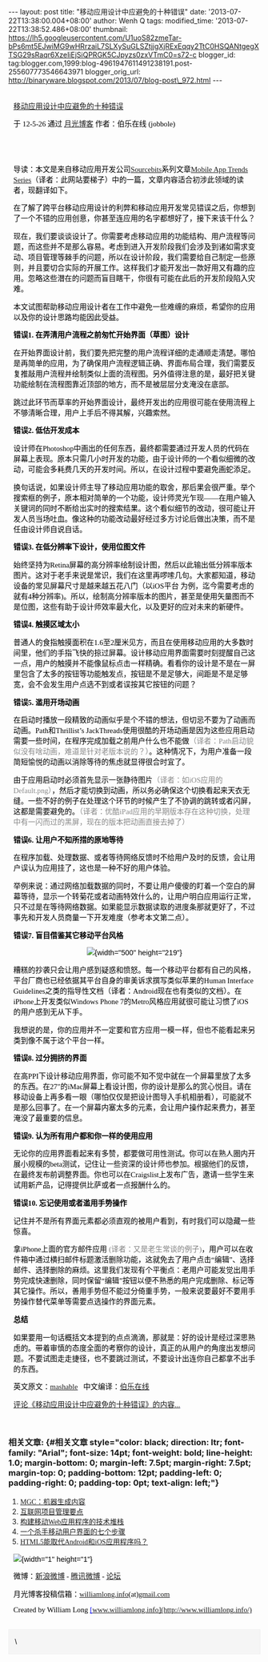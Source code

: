 --- layout: post title: "移动应用设计中应避免的十种错误" date:
'2013-07-22T13:38:00.004+08:00' author: Wenh Q tags: modified\_time:
'2013-07-22T13:38:52.486+08:00' thumbnail:
https://lh5.googleusercontent.com/U1uoS82zmeTar-bPs6mt5EJwiMG9wHRrzaiL7SLXySuGLSZtjjgXjRExEqqy2TtC0HSQANtgegXTSG29sRaqr6XzeIiEjSiQPRGK5CJpyzs0zxVTmC0=s72-c
blogger\_id:
tag:blogger.com,1999:blog-4961947611491238191.post-255607773546643971
blogger\_orig\_url:
http://binaryware.blogspot.com/2013/07/blog-post\_972.html ---

<div
style="color: black; direction: ltr; font-family: &quot;Arial&quot;; font-size: 11pt; margin-bottom: 0; margin-left: 7.5pt; margin-right: 7.5pt; margin-top: 0; padding: 0;">

<span
style="color: #0000ee; font-family: &quot;Verdana&quot;; text-decoration: underline;">[\
移动应用设计中应避免的十种错误](http://www.williamlong.info/archives/3104.html)</span>

</div>

<div
style="color: black; direction: ltr; font-family: &quot;Arial&quot;; font-size: 11pt; margin-bottom: 0; margin-left: 7.5pt; margin-right: 7.5pt; margin-top: 0; padding-bottom: 8pt; padding-left: 0; padding-right: 0; padding-top: 0;">

<span style="font-family: &quot;Verdana&quot;;">于 12-5-26 通过
</span><span
style="color: #0000ee; font-family: &quot;Verdana&quot;; text-decoration: underline;">[月光博客](http://www.williamlong.info/)</span><span
style="font-family: &quot;Verdana&quot;;"> 作者：伯乐在线
(jobbole)</span>

</div>

<div
style="color: black; direction: ltr; font-family: &quot;Arial&quot;; font-size: 11pt; height: 11pt; margin-bottom: 0; margin-left: 7.5pt; margin-right: 7.5pt; margin-top: 0; padding: 0;">

<span style="font-family: &quot;Verdana&quot;;"></span>

</div>

<div
style="color: black; direction: ltr; font-family: &quot;Arial&quot;; font-size: 11pt; margin-bottom: 0; margin-left: 7.5pt; margin-right: 7.5pt; margin-top: 0; padding: 0;">

<span
style="font-family: &quot;Verdana&quot;;">导读：本文是来自移动应用开发公司</span><span
style="color: #0000ee; font-family: &quot;Verdana&quot;; text-decoration: underline;">[Sourcebits](http://www.sourcebits.com/)</span><span
style="font-family: &quot;Verdana&quot;;">系列文章</span><span
style="color: #0000ee; font-family: &quot;Verdana&quot;; text-decoration: underline;">[Mobile
App Trends
Series](http://mashable.com/follow/topics/mobile-app-trends-series)</span><span
style="font-family: &quot;Verdana&quot;;">（译者：此网站要梯子）中的一篇，文章内容适合初涉此领域的读者，现翻译如下。</span>

</div>

<div
style="color: black; direction: ltr; font-family: &quot;Arial&quot;; font-size: 11pt; margin-bottom: 0; margin-left: 7.5pt; margin-right: 7.5pt; margin-top: 0; padding: 0;">

<span
style="font-family: &quot;Verdana&quot;;">在了解了跨平台移动应用设计的利弊和移动应用开发常见错误之后，你想到了一个不错的应用创意，你甚至连应用的名字都想好了，接下来该干什么？</span>

</div>

<div
style="color: black; direction: ltr; font-family: &quot;Arial&quot;; font-size: 11pt; margin-bottom: 0; margin-left: 7.5pt; margin-right: 7.5pt; margin-top: 0; padding: 0;">

<span
style="font-family: &quot;Verdana&quot;;">现在，我们要谈谈设计了。你需要考虑移动应用的功能结构、用户流程等问题，而这些并不是那么容易。考虑到进入开发阶段我们会涉及到诸如需求变动、项目管理等棘手的问题，所以在设计阶段，我们需要给自己制定一些原则，并且要切合实际的开展工作。这样我们才能开发出一款好用又有趣的应用。忽略这些潜在的问题而盲目瞎干，你很有可能在此后的开发阶段陷入灾难。</span>

</div>

<div
style="color: black; direction: ltr; font-family: &quot;Arial&quot;; font-size: 11pt; margin-bottom: 0; margin-left: 7.5pt; margin-right: 7.5pt; margin-top: 0; padding: 0;">

<span
style="font-family: &quot;Verdana&quot;;">本文试图帮助移动应用设计者在工作中避免一些难缠的麻烦，希望你的应用以及你的设计思路均能因此受益。</span>

</div>

<div
style="color: black; direction: ltr; font-family: &quot;Arial&quot;; font-size: 11pt; margin-bottom: 0; margin-left: 7.5pt; margin-right: 7.5pt; margin-top: 0; padding: 0;">

<span
style="font-family: &quot;Verdana&quot;; font-weight: bold;">错误1.
在弄清用户流程之前匆忙开始界面（草图）设计</span>

</div>

<div
style="color: black; direction: ltr; font-family: &quot;Arial&quot;; font-size: 11pt; margin-bottom: 0; margin-left: 7.5pt; margin-right: 7.5pt; margin-top: 0; padding: 0;">

<span
style="font-family: &quot;Verdana&quot;;">在开始界面设计前，我们要先把完整的用户流程详细的走通顺走清楚。哪怕是再简单的应用，为了确保用户流程逻辑正确、界面布局合理，我们需要反复推敲用户流程并绘制类似上面的流程图。另外值得注意的是，最好把关键功能绘制在流程图靠近顶部的地方，而不是被层层分支淹没在底部。</span>

</div>

<div
style="color: black; direction: ltr; font-family: &quot;Arial&quot;; font-size: 11pt; margin-bottom: 0; margin-left: 7.5pt; margin-right: 7.5pt; margin-top: 0; padding: 0;">

<span
style="font-family: &quot;Verdana&quot;;">跳过此环节而草率的开始界面设计，最终开发出的应用很可能在使用流程上不够清晰合理，用户上手后不得其解，兴趣索然。</span>

</div>

<div
style="color: black; direction: ltr; font-family: &quot;Arial&quot;; font-size: 11pt; margin-bottom: 0; margin-left: 7.5pt; margin-right: 7.5pt; margin-top: 0; padding: 0;">

<span
style="font-family: &quot;Verdana&quot;; font-weight: bold;">错误2.
低估开发成本</span>

</div>

<div
style="color: black; direction: ltr; font-family: &quot;Arial&quot;; font-size: 11pt; margin-bottom: 0; margin-left: 7.5pt; margin-right: 7.5pt; margin-top: 0; padding: 0;">

<span
style="font-family: &quot;Verdana&quot;;">设计师在Photoshop中画出的任何东西，最终都需要通过开发人员的代码在屏幕上表现。原本只需几小时开发的功能，由于设计师的一个看似细微的改动，可能会多耗费几天的开发时间。所以，在设计过程中要避免画蛇添足。</span>

</div>

<div
style="color: black; direction: ltr; font-family: &quot;Arial&quot;; font-size: 11pt; margin-bottom: 0; margin-left: 7.5pt; margin-right: 7.5pt; margin-top: 0; padding: 0;">

<span
style="font-family: &quot;Verdana&quot;;">换句话说，如果设计师主导了移动应用功能的取舍，那后果会很严重。举个搜索框的例子，原本相对简单的一个功能，设计师灵光乍现——在用户输入关键词的同时不断给出实时的搜索结果。这个看似细节的改动，很可能让开发人员当场吐血。像这种的功能改动最好经过多方讨论后做出决策，而不是任由设计师自说自话。</span>

</div>

<div
style="color: black; direction: ltr; font-family: &quot;Arial&quot;; font-size: 11pt; margin-bottom: 0; margin-left: 7.5pt; margin-right: 7.5pt; margin-top: 0; padding: 0;">

<span
style="font-family: &quot;Verdana&quot;; font-weight: bold;">错误3.
在低分辨率下设计，使用位图文件</span>

</div>

<div
style="color: black; direction: ltr; font-family: &quot;Arial&quot;; font-size: 11pt; margin-bottom: 0; margin-left: 7.5pt; margin-right: 7.5pt; margin-top: 0; padding: 0;">

<span
style="font-family: &quot;Verdana&quot;;">始终坚持为Retina屏幕的高分辨率绘制设计图，然后以此输出低分辨率版本图片。这对于老手来说是常识，我们在这里再啰嗦几句。大家都知道，移动设备的常见屏幕尺寸是越来越五花八门（以iOS平台
为例，迄今需要考虑的就有4种分辨率)。所以，绘制高分辨率版本的图片，甚至是使用矢量图而不是位图，这些有助于设计师效率最大化，以及更好的应对未来的新硬件。</span>

</div>

<div
style="color: black; direction: ltr; font-family: &quot;Arial&quot;; font-size: 11pt; margin-bottom: 0; margin-left: 7.5pt; margin-right: 7.5pt; margin-top: 0; padding: 0;">

<span
style="font-family: &quot;Verdana&quot;; font-weight: bold;">错误4.
触摸区域太小</span>

</div>

<div
style="color: black; direction: ltr; font-family: &quot;Arial&quot;; font-size: 11pt; margin-bottom: 0; margin-left: 7.5pt; margin-right: 7.5pt; margin-top: 0; padding: 0;">

<span
style="font-family: &quot;Verdana&quot;;">普通人的食指触摸面积在1.6至2厘米见方，而且在使用移动应用的大多数时间里，他们的手指飞快的掠过屏幕。设计移动应用界面需要时刻提醒自己这一点，用户的触摸并不能像鼠标点击一样精确。看看你的设计是不是在一屏里包含了太多的按钮等功能触发点，按钮是不是足够大，间距是不是足够宽，会不会发生用户点选不到或者误按其它按钮的问题？</span>

</div>

<div
style="color: black; direction: ltr; font-family: &quot;Arial&quot;; font-size: 11pt; margin-bottom: 0; margin-left: 7.5pt; margin-right: 7.5pt; margin-top: 0; padding: 0;">

<span
style="font-family: &quot;Verdana&quot;; font-weight: bold;">错误5.
滥用开场动画</span>

</div>

<div
style="color: black; direction: ltr; font-family: &quot;Arial&quot;; font-size: 11pt; margin-bottom: 0; margin-left: 7.5pt; margin-right: 7.5pt; margin-top: 0; padding: 0;">

<span
style="font-family: &quot;Verdana&quot;;">在启动时播放一段精致的动画似乎是个不错的想法，但切忌不要为了动画而动画。Path和Thrillist’s
JackThreads使用很酷的开场动画是因为这些应用启动需要一些时间，在程序完成加载之前用户什么也不能做</span><span
style="color: #888888; font-family: &quot;Verdana&quot;;">（译者：Path启动貌似没有啥动画，难道是针对老版本说的？）</span><span
style="font-family: &quot;Verdana&quot;;">。这种情况下，为用户准备一段简短愉悦的动画以消除等待的焦虑就显得很合时宜了。</span>

</div>

<div
style="color: black; direction: ltr; font-family: &quot;Arial&quot;; font-size: 11pt; margin-bottom: 0; margin-left: 7.5pt; margin-right: 7.5pt; margin-top: 0; padding: 0;">

<span
style="font-family: &quot;Verdana&quot;;">由于应用启动时必须首先显示一张静待图片</span><span
style="color: #888888; font-family: &quot;Verdana&quot;;">（译者：如iOS应用的Default.png）</span><span
style="font-family: &quot;Verdana&quot;;">，然后才能切换到动画，所以务必确保这个切换看起来天衣无缝。一些不好的例子在处理这个环节的时候产生了不协调的跳转或者闪屏，这都是需要避免的。</span><span
style="color: #888888; font-family: &quot;Verdana&quot;;">（译者：优酷iPad应用的早期版本存在这种切换，处理中有一闪而过的黑屏，现在的版本把动画直接去掉了）</span>

</div>

<div
style="color: black; direction: ltr; font-family: &quot;Arial&quot;; font-size: 11pt; margin-bottom: 0; margin-left: 7.5pt; margin-right: 7.5pt; margin-top: 0; padding: 0;">

<span
style="font-family: &quot;Verdana&quot;; font-weight: bold;">错误6.
让用户不知所措的原地等待</span>

</div>

<div
style="color: black; direction: ltr; font-family: &quot;Arial&quot;; font-size: 11pt; margin-bottom: 0; margin-left: 7.5pt; margin-right: 7.5pt; margin-top: 0; padding: 0;">

<span
style="font-family: &quot;Verdana&quot;;">在程序加载、处理数据、或者等待网络反馈时不给用户及时的反馈，会让用户误认为应用挂了，这也是一种不好的用户体验。</span>

</div>

<div
style="color: black; direction: ltr; font-family: &quot;Arial&quot;; font-size: 11pt; margin-bottom: 0; margin-left: 7.5pt; margin-right: 7.5pt; margin-top: 0; padding: 0;">

<span
style="font-family: &quot;Verdana&quot;;">举例来说：通过网络加载数据的同时，不要让用户傻傻的盯着一个空白的屏幕等待，显示一个转菊花或者动画特效什么的，让用户明白应用运行正常，只不过是在等待网络数据。如果能显示数据读取的进度条那就更好了，不过事先和开发人员商量一下开发难度（参考本文第二点）。</span>

</div>

<div
style="color: black; direction: ltr; font-family: &quot;Arial&quot;; font-size: 11pt; margin-bottom: 0; margin-left: 7.5pt; margin-right: 7.5pt; margin-top: 0; padding: 0;">

<span
style="font-family: &quot;Verdana&quot;; font-weight: bold;">错误7.
盲目借鉴其它移动平台风格</span>

</div>

<div
style="color: black; direction: ltr; font-family: &quot;Arial&quot;; font-size: 11pt; margin-bottom: 0; margin-left: 7.5pt; margin-right: 7.5pt; margin-top: 0; padding: 0; text-align: center;">

![](https://lh5.googleusercontent.com/U1uoS82zmeTar-bPs6mt5EJwiMG9wHRrzaiL7SLXySuGLSZtjjgXjRExEqqy2TtC0HSQANtgegXTSG29sRaqr6XzeIiEjSiQPRGK5CJpyzs0zxVTmC0){width="500"
height="219"}

</div>

<div
style="color: black; direction: ltr; font-family: &quot;Arial&quot;; font-size: 11pt; margin-bottom: 0; margin-left: 7.5pt; margin-right: 7.5pt; margin-top: 0; padding: 0;">

<span
style="font-family: &quot;Verdana&quot;;">糟糕的抄袭只会让用户感到疑惑和愤怒。每一个移动平台都有自己的风格，平台厂商也已经依据其平台自身的审美诉求撰写类似苹果的Human
Interface
Guidelines之类的指导性文档（译者：Android现在也有类似的文档）。在iPhone上开发类似Windows
Phone 7的Metro风格应用就很可能让习惯了iOS的用户感到无从下手。</span>

</div>

<div
style="color: black; direction: ltr; font-family: &quot;Arial&quot;; font-size: 11pt; margin-bottom: 0; margin-left: 7.5pt; margin-right: 7.5pt; margin-top: 0; padding: 0;">

<span
style="font-family: &quot;Verdana&quot;;">我想说的是，你的应用并不一定要和官方应用一模一样，但也不能看起来另类到像不属于这个平台一样。</span>

</div>

<div
style="color: black; direction: ltr; font-family: &quot;Arial&quot;; font-size: 11pt; margin-bottom: 0; margin-left: 7.5pt; margin-right: 7.5pt; margin-top: 0; padding: 0;">

<span
style="font-family: &quot;Verdana&quot;; font-weight: bold;">错误8.
过分拥挤的界面</span>

</div>

<div
style="color: black; direction: ltr; font-family: &quot;Arial&quot;; font-size: 11pt; margin-bottom: 0; margin-left: 7.5pt; margin-right: 7.5pt; margin-top: 0; padding: 0;">

<span
style="font-family: &quot;Verdana&quot;;">在高PPI下设计移动应用界面，你可能不知不觉中就在一个屏幕里放了太多的东西。在27″的iMac屏幕上看设计图，你的设计是那么的赏心悦目。请在移动设备上再多看一眼（哪怕仅仅是把设计图导入手机相册看），可能就不是那么回事了。在一个屏幕内塞太多的元素，会让用户操作起来费力，甚至淹没了最重要的信息。</span>

</div>

<div
style="color: black; direction: ltr; font-family: &quot;Arial&quot;; font-size: 11pt; margin-bottom: 0; margin-left: 7.5pt; margin-right: 7.5pt; margin-top: 0; padding: 0;">

<span
style="font-family: &quot;Verdana&quot;; font-weight: bold;">错误9.
认为所有用户都和你一样的使用应用</span>

</div>

<div
style="color: black; direction: ltr; font-family: &quot;Arial&quot;; font-size: 11pt; margin-bottom: 0; margin-left: 7.5pt; margin-right: 7.5pt; margin-top: 0; padding: 0;">

<span
style="font-family: &quot;Verdana&quot;;">无论你的应用界面看起来有多赞，都要做可用性测试。你可以在熟人圈内开展小规模的beta测试，记住让一些资深的设计师也参加。根据他们的反馈，在最终发布前调整界面。你也可以在Craigslist上发布广告，邀请一些学生来试用新产品，记得提供比萨或者一点报酬什么的。</span>

</div>

<div
style="color: black; direction: ltr; font-family: &quot;Arial&quot;; font-size: 11pt; margin-bottom: 0; margin-left: 7.5pt; margin-right: 7.5pt; margin-top: 0; padding: 0;">

<span
style="font-family: &quot;Verdana&quot;; font-weight: bold;">错误10.
忘记使用或者滥用手势操作</span>

</div>

<div
style="color: black; direction: ltr; font-family: &quot;Arial&quot;; font-size: 11pt; margin-bottom: 0; margin-left: 7.5pt; margin-right: 7.5pt; margin-top: 0; padding: 0;">

<span
style="font-family: &quot;Verdana&quot;;">记住并不是所有界面元素都必须直观的被用户看到，有时我们可以隐藏一些惊喜。</span>

</div>

<div
style="color: black; direction: ltr; font-family: &quot;Arial&quot;; font-size: 11pt; margin-bottom: 0; margin-left: 7.5pt; margin-right: 7.5pt; margin-top: 0; padding: 0;">

<span
style="font-family: &quot;Verdana&quot;;">拿iPhone上面的官方邮件应用
</span><span
style="color: grey; font-family: &quot;Verdana&quot;;">(译者：又是老生常谈的例子)</span><span
style="font-family: &quot;Verdana&quot;;">，用户可以在收件箱中通过横扫邮件标题激活删除功能，这就免去了用户点击“编辑”、选择邮件、选择删除的麻烦。这里我们发现有个平衡点：老用户可能发觉出用手势完成快速删除，同时保留“编辑”按钮以便不熟悉的用户完成删除、标记等其它操作。所以，善用手势但不能过分倚重手势，一般来说要最好不要用手势操作替代菜单等需要点选操作的界面元素。</span>

</div>

<div
style="color: black; direction: ltr; font-family: &quot;Arial&quot;; font-size: 11pt; margin-bottom: 0; margin-left: 7.5pt; margin-right: 7.5pt; margin-top: 0; padding: 0;">

<span
style="font-family: &quot;Verdana&quot;; font-weight: bold;">总结</span>

</div>

<div
style="color: black; direction: ltr; font-family: &quot;Arial&quot;; font-size: 11pt; margin-bottom: 0; margin-left: 7.5pt; margin-right: 7.5pt; margin-top: 0; padding: 0;">

<span
style="font-family: &quot;Verdana&quot;;">如果要用一句话概括文本提到的点点滴滴，那就是：好的设计是经过深思熟虑的。带着审慎的态度全面的考察你的设计，真正的从用户的角度出发想问题。不要试图走走捷径，也不要跳过测试，不要设计出连你自己都拿不出手的东西。</span>

</div>

<div
style="color: black; direction: ltr; font-family: &quot;Arial&quot;; font-size: 11pt; margin-bottom: 0; margin-left: 7.5pt; margin-right: 7.5pt; margin-top: 0; padding: 0;">

<span style="font-family: &quot;Verdana&quot;;">英文原文：</span><span
style="color: #0000ee; font-family: &quot;Verdana&quot;; text-decoration: underline;">[mashable](http://mashable.com/2012/04/11/mobile-app-design-tips/)</span><span
style="font-family: &quot;Verdana&quot;;">   中文编译：</span><span
style="color: #0000ee; font-family: &quot;Verdana&quot;; text-decoration: underline;">[伯乐在线](http://www.jobbole.com/)</span>

</div>

<div
style="color: black; direction: ltr; font-family: &quot;Arial&quot;; font-size: 11pt; margin-bottom: 0; margin-left: 7.5pt; margin-right: 7.5pt; margin-top: 0; padding-bottom: 12pt; padding-left: 0; padding-right: 0; padding-top: 0;">

<span
style="color: #0000ee; font-family: &quot;Verdana&quot;; text-decoration: underline;">[评论《移动应用设计中应避免的十种错误》的内容...](http://www.williamlong.info/archives/3104.html)</span>

</div>

### <span style="font-family: &quot;Verdana&quot;;">相关文章:</span> {#相关文章 style="color: black; direction: ltr; font-family: "Arial"; font-size: 14pt; font-weight: bold; line-height: 1.0; margin-bottom: 0; margin-left: 7.5pt; margin-right: 7.5pt; margin-top: 0; padding-bottom: 12pt; padding-left: 0; padding-right: 0; padding-top: 0pt; text-align: left;"}

1.  <span
    style="color: #0000ee; font-family: &quot;Verdana&quot;; text-decoration: underline;">[MGC：机器生成内容](http://www.williamlong.info/archives/3097.html)</span>
2.  <span
    style="color: #0000ee; font-family: &quot;Verdana&quot;; text-decoration: underline;">[互联网项目管理要点](http://www.williamlong.info/archives/3088.html)</span>
3.  <span
    style="color: #0000ee; font-family: &quot;Verdana&quot;; text-decoration: underline;">[构建移动Web应用程序的技术堆栈](http://www.williamlong.info/archives/3077.html)</span>
4.  <span
    style="color: #0000ee; font-family: &quot;Verdana&quot;; text-decoration: underline;">[一个杀手移动用户界面的七个步骤](http://www.williamlong.info/archives/3067.html)</span>
5.  <span
    style="color: #0000ee; font-family: &quot;Verdana&quot;; text-decoration: underline;">[HTML5能取代Android和iOS应用程序吗？](http://www.williamlong.info/archives/3063.html)</span>

<div
style="color: black; direction: ltr; font-family: &quot;Arial&quot;; font-size: 11pt; margin-bottom: 0; margin-left: 7.5pt; margin-right: 7.5pt; margin-top: 0; padding: 0;">

![](https://lh4.googleusercontent.com/eKoYTvb_6mfeZaJcQElJIvmt7sUk13wJb4MShWSFo5ZDsaLVFHzJ1klbkbcKZvCJl_MiNhU0HqcHHisjym3qfmV6s-WgF3sp53zTY6WhUWrrFEYpm1w){width="1"
height="1"}

</div>

<div
style="color: black; direction: ltr; font-family: &quot;Arial&quot;; font-size: 11pt; margin-bottom: 0; margin-left: 7.5pt; margin-right: 7.5pt; margin-top: 0; padding: 0;">

<span style="font-family: &quot;Verdana&quot;;">微博：</span><span
style="color: #0000ee; font-family: &quot;Verdana&quot;; text-decoration: underline;">[新浪微博](http://weibo.com/williamlong)</span><span
style="font-family: &quot;Verdana&quot;;"> - </span><span
style="color: #0000ee; font-family: &quot;Verdana&quot;; text-decoration: underline;">[腾讯微博](http://t.qq.com/williamlong)</span><span
style="font-family: &quot;Verdana&quot;;"> - </span><span
style="color: #0000ee; font-family: &quot;Verdana&quot;; text-decoration: underline;">[论坛](http://www.moon-bbs.com/)</span>

</div>

<div
style="color: black; direction: ltr; font-family: &quot;Arial&quot;; font-size: 11pt; margin-bottom: 0; margin-left: 7.5pt; margin-right: 7.5pt; margin-top: 0; padding: 0;">

<span
style="font-family: &quot;Verdana&quot;;">月光博客投稿信箱：</span><span
style="color: #0000ee; font-family: &quot;Verdana&quot;; text-decoration: underline;">[williamlong.info](http://williamlong.info/)</span><span
style="font-family: &quot;Verdana&quot;;">(at)</span><span
style="color: #0000ee; font-family: &quot;Verdana&quot;; text-decoration: underline;">[gmail.com](http://gmail.com/)</span>

</div>

<div
style="color: black; direction: ltr; font-family: &quot;Arial&quot;; font-size: 11pt; margin-bottom: 0; margin-left: 7.5pt; margin-right: 7.5pt; margin-top: 0; padding: 0;">

<span style="font-family: &quot;Verdana&quot;;">Created by William Long
</span><span
style="color: #0000ee; font-family: &quot;Verdana&quot;; text-decoration: underline;">[www.williamlong.info](http://www.williamlong.info/)</span>

</div>

<div
style="color: black; direction: ltr; font-family: &quot;Arial&quot;; font-size: 11pt; height: 11pt; margin: 0; padding: 0;">

<span
style="color: #0000ee; font-family: &quot;Verdana&quot;; text-decoration: underline;">[](http://www.williamlong.info/)</span>

</div>

<div itemscope="" itemtype="http://schema.org/EmailMessage"
style="border: 1px solid #f0f0f0; color: black; font-family: Arial, sans-serif; max-width: 650px;">

<div style="background-color: whitesmoke; padding: 2px 12px;">

\

</div>

</div>
